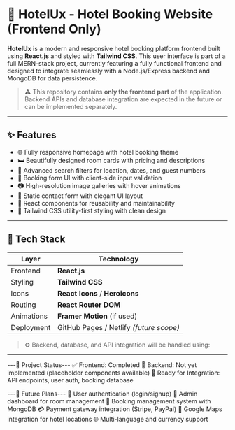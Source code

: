# 🏨 HotelUx - Hotel Booking Website (Frontend Only)

**HotelUx** is a modern and responsive hotel booking platform frontend built using **React.js** and styled with **Tailwind CSS**. This user interface is part of a full MERN-stack project, currently featuring a fully functional frontend and designed to integrate seamlessly with a Node.js/Express backend and MongoDB for data persistence.
> ⚠️ This repository contains **only the frontend part** of the application. Backend APIs and database integration are expected in the future or can be implemented separately.

---

## ✨ Features

- 🌐 Fully responsive homepage with hotel booking theme
- 🛏️ Beautifully designed room cards with pricing and descriptions
- 🔎 Advanced search filters for location, dates, and guest numbers
- 📝 Booking form UI with client-side input validation
- 📷 High-resolution image galleries with hover animations
- 💬 Static contact form with elegant UI layout
- 🔄 React components for reusability and maintainability
- 🎨 Tailwind CSS utility-first styling with clean design

---

## 🧱 Tech Stack

| Layer         | Technology      |
| ------------- | --------------- |
| Frontend      | **React.js**    |
| Styling       | **Tailwind CSS** |
| Icons         | **React Icons** / **Heroicons** |
| Routing       | **React Router DOM** |
| Animations    | **Framer Motion** (if used) |
| Deployment    | GitHub Pages / Netlify *(future scope)*

> ⚙️ Backend, database, and API integration will be handled using:

---

---📌 Project Status---
✅ Frontend: Completed
🔄 Backend: Not yet implemented (placeholder components available)
🧩 Ready for Integration: API endpoints, user auth, booking database



---🔮 Future Plans---
🔐 User authentication (login/signup)
💼 Admin dashboard for room management
🧾 Booking management system with MongoDB
💳 Payment gateway integration (Stripe, PayPal)
📍 Google Maps integration for hotel locations
🌐 Multi-language and currency support
